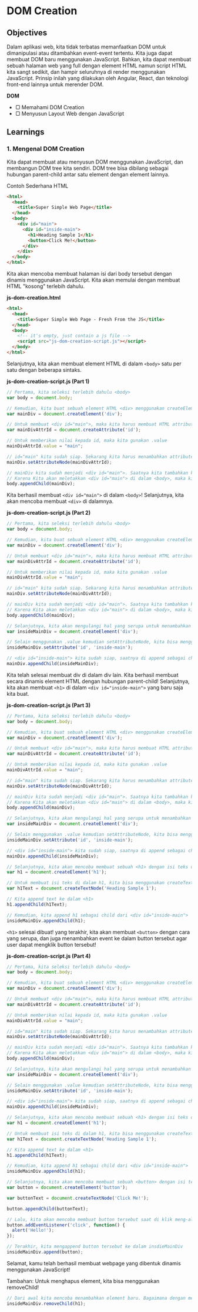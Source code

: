 # DOM Creation

## Objectives

Dalam aplikasi web, kita tidak terbatas memanfaatkan DOM untuk dimanipulasi atau ditambahkan event-event tertentu. Kita juga dapat membuat DOM baru menggunakan JavaScript. Bahkan, kita dapat membuat sebuah halaman web yang full dengan element HTML namun script HTML kita sangt sedikit, dan hampir seluruhnya di render menggunakan JavaScript. Prinsip inilah yang dilakukan oleh Angular, React, dan teknologi front-end lainnya untuk merender DOM.

**DOM**

- ▢ Memahami DOM Creation
- ▢ Menyusun Layout Web dengan JavaScript

## Learnings

### 1. Mengenal DOM Creation

Kita dapat membuat atau menyusun DOM menggunakan JavaScript, dan membangun DOM tree kita sendiri. DOM tree bisa dibilang sebagai hubungan parent-child antar satu element dengan element lainnya.

Contoh Sederhana HTML
```html
<html>
  <head>
    <title>Super Simple Web Page</title>
  </head>
  <body>
    <div id="main">
      <div id="inside-main">
        <h1>Heading Sample 1</h1>
        <button>Click Me!</button>
      </div>
    </div>
  </body>
</html>
```

Kita akan mencoba membuat halaman isi dari body tersebut dengan dinamis menggunakan JavaScript. Kita akan memulai dengan membuat HTML "kosong" terlebih dahulu.

**js-dom-creation.html**
```html
<html>
  <head>
    <title>Super Simple Web Page - Fresh From the JS</title>
  </head>
  <body>
    <!-- it's empty, just contain a js file -->
    <script src="js-dom-creation-script.js"></script>
  </body>
</html>
```

Selanjutnya, kita akan membuat element HTML di dalam `<body>` satu per satu dengan beberapa sintaks.

**js-dom-creation-script.js (Part 1)**
```javascript
// Pertama, kita seleksi terlebih dahulu <body>
var body = document.body;

// Kemudian, kita buat sebuah element HTML <div> menggunakan createElement
var mainDiv = document.createElement('div');

// Untuk membuat <div id="main">, maka kita harus membuat HTML attribute id
var mainDivAttrId = document.createAttribute('id');

// Untuk memberikan nilai kepada id, maka kita gunakan .value
mainDivAttrId.value = "main";

// id="main" kita sudah siap. Sekarang kita harus menambahkan attribute tersebut ke mainDiv
mainDiv.setAttributeNode(mainDivAttrId);

// mainDiv kita sudah menjadi <div id="main">. Saatnya kita tambahkan ke dalam <body>
// Karena Kita akan meletakkan <div id="main"> di dalam <body>, maka kita gunakan appendChild
body.appendChild(mainDiv);
```

Kita berhasil membuat `<div id="main">` di dalam `<body>`! Selanjutnya, kita akan mencoba membuat `<div>` di dalamnya.

**js-dom-creation-script.js (Part 2)**
```javascript
// Pertama, kita seleksi terlebih dahulu <body>
var body = document.body;

// Kemudian, kita buat sebuah element HTML <div> menggunakan createElement
var mainDiv = document.createElement('div');

// Untuk membuat <div id="main">, maka kita harus membuat HTML attribute id
var mainDivAttrId = document.createAttribute('id');

// Untuk memberikan nilai kepada id, maka kita gunakan .value
mainDivAttrId.value = "main";

// id="main" kita sudah siap. Sekarang kita harus menambahkan attribute tersebut ke mainDiv
mainDiv.setAttributeNode(mainDivAttrId);

// mainDiv kita sudah menjadi <div id="main">. Saatnya kita tambahkan ke dalam <body>
// Karena Kita akan meletakkan <div id="main"> di dalam <body>, maka kita gunakan appendChild
body.appendChild(mainDiv);

// Selanjutnya, kita akan mengulangi hal yang serupa untuk menambahkan <div id="inside-main">
var insideMainDiv = document.createElement('div');

// Selain menggunakan .value kemudian setAttributeNode, kita bisa menggunakan shorthand berikut
insideMainDiv.setAttribute('id', 'inside-main');

// <div id="inside-main"> kita sudah siap, saatnya di append sebagai child ke <div id="main">
mainDiv.appendChild(insideMainDiv);
```

Kita telah selesai membuat div di dalam div lain. Kita berhasil membuat secara dinamis element HTML dengan hubungan parent-child! Selanjutnya, kita akan membuat `<h1>` di dalam `<div id="inside-main">` yang baru saja kita buat.

**js-dom-creation-script.js (Part 3)**
```javascript
// Pertama, kita seleksi terlebih dahulu <body>
var body = document.body;

// Kemudian, kita buat sebuah element HTML <div> menggunakan createElement
var mainDiv = document.createElement('div');

// Untuk membuat <div id="main">, maka kita harus membuat HTML attribute id
var mainDivAttrId = document.createAttribute('id');

// Untuk memberikan nilai kepada id, maka kita gunakan .value
mainDivAttrId.value = "main";

// id="main" kita sudah siap. Sekarang kita harus menambahkan attribute tersebut ke mainDiv
mainDiv.setAttributeNode(mainDivAttrId);

// mainDiv kita sudah menjadi <div id="main">. Saatnya kita tambahkan ke dalam <body>
// Karena Kita akan meletakkan <div id="main"> di dalam <body>, maka kita gunakan appendChild
body.appendChild(mainDiv);

// Selanjutnya, kita akan mengulangi hal yang serupa untuk menambahkan <div id="inside-main">
var insideMainDiv = document.createElement('div');

// Selain menggunakan .value kemudian setAttributeNode, kita bisa menggunakan shorthand berikut
insideMainDiv.setAttribute('id', 'inside-main');

// <div id="inside-main"> kita sudah siap, saatnya di append sebagai child ke <div id="main">
mainDiv.appendChild(insideMainDiv);

// Selanjutnya, kita akan mencoba membuat sebuah <h1> dengan isi teks didalamnya.
var h1 = document.createElement('h1');

// Untuk membuat isi teks di dalam h1, kita bisa menggunakan createTextNode
var h1Text = document.createTextNode('Heading Sample 1');

// Kita append text ke dalam <h1>
h1.appendChild(h1Text);

// Kemudian, kita append h1 sebagai child dari <div id="inside-main">
insideMainDiv.appendChild(h1);
```

`<h1>` selesai dibuat! yang terakhir, kita akan membuat `<button>` dengan cara yang serupa, dan juga menambahkan event ke dalam button tersebut agar user dapat mengklik button tersebut!

**js-dom-creation-script.js (Part 4)**
```javascript
// Pertama, kita seleksi terlebih dahulu <body>
var body = document.body;

// Kemudian, kita buat sebuah element HTML <div> menggunakan createElement
var mainDiv = document.createElement('div');

// Untuk membuat <div id="main">, maka kita harus membuat HTML attribute id
var mainDivAttrId = document.createAttribute('id');

// Untuk memberikan nilai kepada id, maka kita gunakan .value
mainDivAttrId.value = "main";

// id="main" kita sudah siap. Sekarang kita harus menambahkan attribute tersebut ke mainDiv
mainDiv.setAttributeNode(mainDivAttrId);

// mainDiv kita sudah menjadi <div id="main">. Saatnya kita tambahkan ke dalam <body>
// Karena Kita akan meletakkan <div id="main"> di dalam <body>, maka kita gunakan appendChild
body.appendChild(mainDiv);

// Selanjutnya, kita akan mengulangi hal yang serupa untuk menambahkan <div id="inside-main">
var insideMainDiv = document.createElement('div');

// Selain menggunakan .value kemudian setAttributeNode, kita bisa menggunakan shorthand berikut
insideMainDiv.setAttribute('id', 'inside-main');

// <div id="inside-main"> kita sudah siap, saatnya di append sebagai child ke <div id="main">
mainDiv.appendChild(insideMainDiv);

// Selanjutnya, kita akan mencoba membuat sebuah <h1> dengan isi teks didalamnya.
var h1 = document.createElement('h1');

// Untuk membuat isi teks di dalam h1, kita bisa menggunakan createTextNode
var h1Text = document.createTextNode('Heading Sample 1');

// Kita append text ke dalam <h1>
h1.appendChild(h1Text);

// Kemudian, kita append h1 sebagai child dari <div id="inside-main">
insideMainDiv.appendChild(h1);

// Selanjutnya, kita akan mencoba membuat sebuah <button> dengan isi teks. Langkahnya sama dengan sebelumnya.
var button = document.createElement('button');

var buttonText = document.createTextNode('Click Me!');

button.appendChild(buttonText);

// Lalu, kita akan mencoba membuat button tersebut saat di klik meng-alert sebuah pesan
button.addEventListener('click', function() {
  alert('Hello!');
});

// Terakhir, kita mengappend button tersebut ke dalam insdieMainDiv
insideMainDiv.append(button);
```

Selamat, kamu telah berhasil membuat webpage yang dibentuk dinamis menggunakan JavaScript!

Tambahan: Untuk menghapus element, kita bisa menggunakan removeChild!

```javascript
// Dari awal kita mencoba menambahkan element baru. Bagaimana dengan menghapusnya?
insideMainDiv.removeChild(h1);
```
